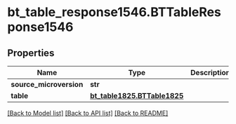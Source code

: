 # bt_table_response1546.BTTableResponse1546

## Properties
Name | Type | Description | Notes
------------ | ------------- | ------------- | -------------
**source_microversion** | **str** |  | [optional] 
**table** | [**bt_table1825.BTTable1825**](BTTable1825.md) |  | [optional] 

[[Back to Model list]](../README.md#documentation-for-models) [[Back to API list]](../README.md#documentation-for-api-endpoints) [[Back to README]](../README.md)


